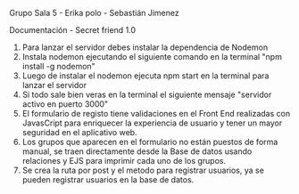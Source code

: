 Grupo Sala 5 - Erika polo - Sebastián Jimenez

Documentación - Secret friend 1.0

1. Para lanzar el servidor debes instalar la dependencia de Nodemon
2. Instala nodemon ejecutando el siguiente comando en la terminal "npm install -g nodemon"
3. Luego de instalar el nodemon ejecuta npm start en la terminal para lanzar el servidor
4. Si todo sale bien veras en la terminal el siguiente mensaje "servidor activo en puerto 3000"
5. El formulario de registo tiene validaciones en el Front End realizadas con JavasCript para enriquecer la experiencia de usuario y tener un mayor seguridad en el aplicativo web.
6. Los grupos que aparecen en el formulario no están puestos de forma manual, se traen directamente desde la Base de datos usando relaciones y EJS para imprimir cada uno de los grupos.
7. Se crea la ruta por post y el metodo para registrar usuarios, ya se pueden registrar usuarios en la base de datos.
